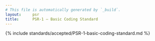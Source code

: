 ```yaml
---
# This file is automatically generated by `_build`.
layout:     psr
title:      PSR-1 — Basic Coding Standard
---
```

{% include standards/accepted/PSR-1-basic-coding-standard.md %}
